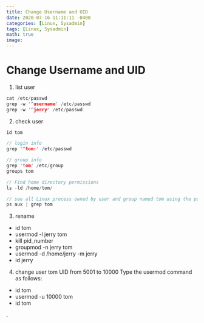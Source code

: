 ```yaml
---
title: Change Username and UID
date: 2020-07-16 11:11:11 -0400
categories: [Linux, Sysadmin]
tags: [Linux, Sysadmin]
math: true
image: 
---
```


# Change Username and UID

1. list user

```c
cat /etc/passwd
grep -w '^username' /etc/passwd
grep -w '^jerry' /etc/passwd
```

2. check user

```c
id tom

// login info
grep '^tom:' /etc/passwd

// group info
grep 'tom' /etc/group
groups tom

// Find home directory permissions
ls -ld /home/tom/

// see all Linux process owned by user and group named tom using the ps command:
ps aux | grep tom

```

3. rename

- id tom
- usermod -l jerry tom
- kill pid_number
- groupmod -n jerry tom
- usermod -d /home/jerry -m jerry
- id jerry


4. change user tom UID from 5001 to 10000
Type the usermod command as follows:

- id tom
- usermod -u 10000 tom
- id tom







.
